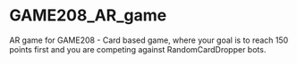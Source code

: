 # GAME208_AR_game
AR game for GAME208 - Card based game, where your goal is to reach 150 points first and you are competing against RandomCardDropper bots.
